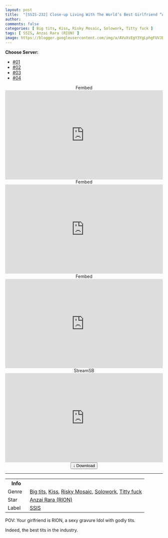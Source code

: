 ```yaml
---
layout: post
title:  "[SSIS-232] Close-up Living With The World’s Best Girlfriend “Anzai Lala” And Her Godly Tits"
author: 
comments: false
categories: [ Big tits, Kiss, Risky Mosaic, Solowork, Titty fuck ]
tags: [ SSIS, Anzai Rara (RION) ]
image: https://blogger.googleusercontent.com/img/a/AVvXsEgY3YgLphgFUVJEOQ6TXtpFsiATLXvd9oQDSkicbMcIS0dxggS6ErND70mEJvJ0p0dW8ngIf9S2Sw5EWSBd9ycFCs7xzDJLjBaTGs5sMXeAi-nh3BnIRMoyvZLbiRdKaXWOMOeVCQvktWuzLGVD006Ny2iHs9KSopr4Rvl-nBjBOeybDlP3ixHrlYlw=s16000
---
```


<div id="utb">
<b>Choose Server:</b>
<ul id="udltb">
<li><a href="#tab1">#01</a></li>
<li><a href="#tab2">#02</a></li>
<li><a href="#tab3">#03</a></li>
<li><a href="#tab4">#04</a></li>
</ul>
<div id="udlctn">
<div id="tab1">
<!--- #01 Start --->
<center>Fembed</center>
<div style="padding-bottom:56.25%; position:relative; display:block; width: 100%">
  <iframe width="100%" height="100%"
    src="https://www.watchjavnow.xyz/v/-kp0qupjr6058ex"
    frameborder="0" allowfullscreen="" style="position:absolute; top:0; left: 0">
  </iframe>
</div>
<!--- #01 End --->
</div>
<div id="tab2">
<!--- #02 Start --->
<center>Fembed</center>
<div style="padding-bottom:56.25%; position:relative; display:block; width: 100%">
  <iframe width="100%" height="100%"
    src="https://fakyutube.com/v/3jg4ptmqdp20ldm"
    frameborder="0" allowfullscreen="" style="position:absolute; top:0; left: 0">
  </iframe>
</div>
<!--- #02 End --->
</div>
<div id="tab3">
<!--- #03 Start --->
<center>Fembed</center>
<div style="padding-bottom:56.25%; position:relative; display:block; width: 100%">
  <iframe width="100%" height="100%"
    src="https://javpoll.com/v/2reeyb2w-3gk8m4"
    frameborder="0" allowfullscreen="" style="position:absolute; top:0; left: 0">
  </iframe>
</div>
<!--- #03 End --->
</div>
<div id="tab4">
<!--- #04 Start --->
<center>StreamSB</center>
<div style="padding-bottom:56.25%; position:relative; display:block; width: 100%">
  <iframe width="100%" height="100%"
    src="https://javside.com/e/m3q6yqod0niq.html"
    frameborder="0" allowfullscreen="" style="position:absolute; top:0; left: 0">
  </iframe>
</div>
<!--- #04 End --->
</div>
</div>
</div>

<center>
<a href="/svr/ssis-232">
<button class="btn btn-outline-dark py-2 px-5 d-block w-100 show-comments"><b>&darr;</b> Download</button>
</a>
</center>
<hr />
<table>
  <tr>
    <th>Info</th>
  </tr>
  <tr>
    <td>Genre &nbsp;</td>
    <td> <a href="/categories#Big-tits">Big tits</a>, <a href="/categories#Kiss">Kiss</a>, <a href="/categories#Risky-Mosaic">Risky Mosaic</a>, <a href="/categories#Solowork">Solowork</a>, <a href="/categories#Titty-fuck">Titty fuck</a></td>
  </tr>
  <tr>
    <td>Star</td>
    <td> <a href="/tags#Anzai-Rara-(RION)">Anzai Rara (RION)</a></td>
  </tr>
  <tr>
    <td>Label</td>
    <td> <a href="/tags#SSIS">SSIS</a></td>
  </tr>
</table>

POV: Your girlfriend is RION, a sexy gravure Idol with godly tits.

Indeed, the best tits in the industry.
